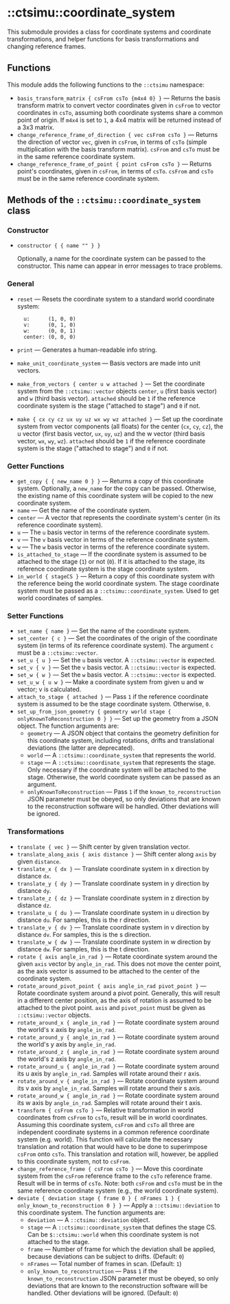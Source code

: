 # ::ctsimu::coordinate_system
This submodule provides a class for coordinate systems and coordinate transformations, and helper functions for basis transformations and changing reference frames.

## Functions

This module adds the following functions to the `::ctsimu` namespace:

* `basis_transform_matrix { csFrom csTo {m4x4 0} }` — Returns the basis transform matrix to convert vector coordinates given in `csFrom` to vector coordinates in `csTo`, assuming both coordinate systems share a common point of origin. If `m4x4` is set to `1`, a 4x4 matrix will be returned instead of a 3x3 matrix.
* `change_reference_frame_of_direction { vec csFrom csTo }` — Returns the direction of vector `vec`, given in `csFrom`, in terms of `csTo` (simple multiplication with the basis transform matrix). `csFrom` and `csTo` must be in the same reference coordinate system.
* `change_reference_frame_of_point { point csFrom csTo }` — Returns point's coordinates, given in `csFrom`, in terms of `csTo`. `csFrom` and `csTo` must be in the same reference coordinate system.

## Methods of the `::ctsimu::coordinate_system` class

### Constructor

* `constructor { { name "" } }`

    Optionally, a name for the coordinate system can be passed to the constructor. This name can appear in error messages to trace problems.

### General

* `reset` — Resets the coordinate system to a standard world coordinate system:

        u:      (1, 0, 0)
        v:      (0, 1, 0)
        w:      (0, 0, 1)
        center: (0, 0, 0)
* `print` — Generates a human-readable info string.
* `make_unit_coordinate_system` — Basis vectors are made into unit vectors.
* `make_from_vectors { center u w attached }` — Set the coordinate system from the `::ctsimu::vector` objects `center`, `u` (first basis vector) and `w` (third basis vector). `attached` should be `1` if the reference coordinate system is the stage ("attached to stage") and `0` if not.
* `make { cx cy cz ux uy uz wx wy wz attached }` — Set up the coordinate system from vector components (all floats) for the center (`cx`, `cy`, `cz`), the u vector (first basis vector, `ux`, `uy`, `uz`) and the w vector (third basis vector, `wx`, `wy`, `wz`). `attached` should be `1` if the reference coordinate system is the stage ("attached to stage") and `0` if not.

### Getter Functions

* `get_copy { { new_name 0 } }` — Returns a copy of this coordinate system. Optionally, a `new_name` for the copy can be passed. Otherwise, the existing name of this coordinate system will be copied to the new coordinate system.
* `name` — Get the name of the coordinate system.
* `center` — A vector that represents the coordinate system's center (in its reference coordinate system).
* `u` — The `u` basis vector in terms of the reference coordinate system.
* `v` — The `v` basis vector in terms of the reference coordinate system.
* `w` — The `w` basis vector in terms of the reference coordinate system.
* `is_attached_to_stage` — If the coordinate system is assumed to be attached to the stage (`1`) or not (`0`). If it is attached to the stage, its reference coordinate system is the stage coordinate system.
* `in_world { stageCS }` — Return a copy of this coordinate system with the reference being the world coordinate system. The stage coordinate system must be passed as a `::ctsimu::coordinate_system`. Used to get world coordinates of samples.

### Setter Functions

* `set_name { name }` — Set the name of the coordinate system.
* `set_center { c }` — Set the coordinates of the origin of the coordinate system (in terms of its reference coordinate system). The argument `c` must be a `::ctsimu::vector`.
* `set_u { u }` — Set the `u` basis vector. A `::ctsimu::vector` is expected.
* `set_v { v }` — Set the `v` basis vector. A `::ctsimu::vector` is expected.
* `set_w { w }` — Set the `w` basis vector. A `::ctsimu::vector` is expected.
* `set_u_w { u w }` — Make a coordinate system from given u and w vector; v is calculated.
* `attach_to_stage { attached }` — Pass `1` if the reference coordinate system is assumed to be the stage coordinate system. Otherwise, `0`.
* `set_up_from_json_geometry { geometry world stage { onlyKnownToReconstruction 0 } }` — Set up the geometry from a JSON object. The function arguments are:
    - `geometry` — A JSON object that contains the geometry definition for this coordinate system, including rotations, drifts and translational deviations (the latter are deprecated).
    - `world` — A `::ctsimu::coordinate_system` that represents the world.
    - `stage` — A `::ctsimu::coordinate_system` that represents the stage. Only necessary if the coordinate system will be attached to the stage. Otherwise, the world coordinate system can be passed as an argument.
    - `onlyKnownToReconstruction` — Pass `1` if the `known_to_reconstruction` JSON parameter must be obeyed, so only deviations that are known to the reconstruction software will be handled. Other deviations will be ignored.

### Transformations

* `translate { vec }` — Shift center by given translation vector.
* `translate_along_axis { axis distance }` — Shift center along `axis` by given `distance`.
* `translate_x { dx }` — Translate coordinate system in x direction by distance `dx`.
* `translate_y { dy }` — Translate coordinate system in y direction by distance `dy`.
* `translate_z { dz }` — Translate coordinate system in z direction by distance `dz`.
* `translate_u { du }` — Translate coordinate system in u direction by distance `du`. For samples, this is the r direction.
* `translate_v { dv }` — Translate coordinate system in v direction by distance `dv`. For samples, this is the s direction.
* `translate_w { dw }` — Translate coordinate system in w direction by distance `dw`. For samples, this is the t direction.
* `rotate { axis angle_in_rad }` — Rotate coordinate system around the given `axis` vector by `angle_in_rad`. This does not move the center point, as the axis vector is assumed to be attached to the center of the coordinate system.
* `rotate_around_pivot_point { axis angle_in_rad pivot_point }` — Rotate coordinate system around a pivot point. Generally, this will result in a different center position, as the axis of rotation is assumed to be attached to the pivot point. `axis` and `pivot_point` must be given as `::ctsimu::vector` objects.
* `rotate_around_x { angle_in_rad }` — Rotate coordinate system around the world's x axis by `angle_in_rad`.
* `rotate_around_y { angle_in_rad }` — Rotate coordinate system around the world's y axis by `angle_in_rad`.
* `rotate_around_z { angle_in_rad }` — Rotate coordinate system around the world's z axis by `angle_in_rad`.
* `rotate_around_u { angle_in_rad }` — Rotate coordinate system around its u axis by `angle_in_rad`. Samples will rotate around their r axis.
* `rotate_around_v { angle_in_rad }` — Rotate coordinate system around its v axis by `angle_in_rad`. Samples will rotate around their s axis.
* `rotate_around_w { angle_in_rad }` — Rotate coordinate system around its w axis by `angle_in_rad`. Samples will rotate around their t axis.
* `transform { csFrom csTo }` — Relative transformation in world coordinates from `csFrom` to `csTo`, result will be in world coordinates. Assuming this coordinate system, `csFrom` and `csTo` all three are independent coordinate systems in a common reference coordinate system (e.g. world). This function will calculate the necessary translation and rotation that would have to be done to superimpose `csFrom` onto `csTo`. This translation and rotation will, however, be applied to this coordinate system, not to `csFrom`.
* `change_reference_frame { csFrom csTo }` — Move this coordinate system from the `csFrom` reference frame to the `csTo` reference frame. Result will be in terms of `csTo`. Note: both `csFrom` and `csTo` must be in the same reference coordinate system (e.g., the world coordinate system).
* `deviate { deviation stage { frame 0 } { nFrames 1 } { only_known_to_reconstruction 0 } }` — Apply a `::ctsimu::deviation` to this coordinate system. The function arguments are:
	- `deviation` — A `::ctsimu::deviation` object.
	- `stage` — A `::ctsimu::coordinate_system` that defines the stage CS. Can be `$::ctsimu::world` when this coordinate system is not attached to the stage.
	- `frame` — Number of frame for which the deviation shall be applied, because deviations can be subject to drifts. (Default: `0`)
	- `nFrames` — Total number of frames in scan. (Default: `1`)
	- `only_known_to_reconstruction` — Pass `1` if the `known_to_reconstruction` JSON parameter must be obeyed, so only deviations that are known to the reconstruction software will be handled. Other deviations will be ignored. (Default: `0`)
